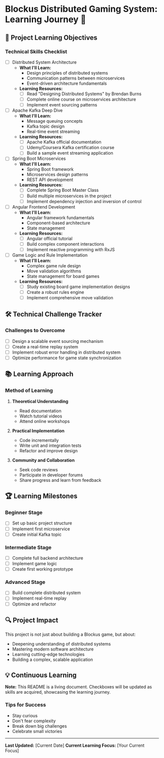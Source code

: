 # Blockus Distributed Gaming System: Learning Journey 🚀

## 🎯 Project Learning Objectives

### Technical Skills Checklist

- [ ] Distributed System Architecture
  - **What I'll Learn:**
    - Design principles of distributed systems
    - Communication patterns between microservices
    - Event-driven architecture fundamentals
  - **Learning Resources:**
    - [ ] Read "Designing Distributed Systems" by Brendan Burns
    - [ ] Complete online course on microservices architecture
    - [ ] Implement event sourcing patterns

- [ ] Apache Kafka Deep Dive
  - **What I'll Learn:**
    - Message queuing concepts
    - Kafka topic design
    - Real-time event streaming
  - **Learning Resources:**
    - [ ] Apache Kafka official documentation
    - [ ] Udemy/Coursera Kafka certification course
    - [ ] Build a sample event streaming application

- [ ] Spring Boot Microservices
  - **What I'll Learn:**
    - Spring Boot framework
    - Microservices design patterns
    - REST API development
  - **Learning Resources:**
    - [ ] Complete Spring Boot Master Class
    - [ ] Build multiple microservices in the project
    - [ ] Implement dependency injection and inversion of control

- [ ] Angular Frontend Development
  - **What I'll Learn:**
    - Angular framework fundamentals
    - Component-based architecture
    - State management
  - **Learning Resources:**
    - [ ] Angular official tutorial
    - [ ] Build complex component interactions
    - [ ] Implement reactive programming with RxJS

- [ ] Game Logic and Rule Implementation
  - **What I'll Learn:**
    - Complex game rule design
    - Move validation algorithms
    - State management for board games
  - **Learning Resources:**
    - [ ] Study existing board game implementation designs
    - [ ] Create a robust rules engine
    - [ ] Implement comprehensive move validation

## 🛠 Technical Challenge Tracker

### Challenges to Overcome
- [ ] Design a scalable event sourcing mechanism
- [ ] Create a real-time replay system
- [ ] Implement robust error handling in distributed system
- [ ] Optimize performance for game state synchronization

## 📚 Learning Approach

### Method of Learning
1. **Theoretical Understanding**
   - Read documentation
   - Watch tutorial videos
   - Attend online workshops

2. **Practical Implementation**
   - Code incrementally
   - Write unit and integration tests
   - Refactor and improve design

3. **Community and Collaboration**
   - Seek code reviews
   - Participate in developer forums
   - Share progress and learn from feedback

## 🏆 Learning Milestones

### Beginner Stage
- [ ] Set up basic project structure
- [ ] Implement first microservice
- [ ] Create initial Kafka topic

### Intermediate Stage
- [ ] Complete full backend architecture
- [ ] Implement game logic
- [ ] Create first working prototype

### Advanced Stage
- [ ] Build complete distributed system
- [ ] Implement real-time replay
- [ ] Optimize and refactor

## 🔍 Project Impact

This project is not just about building a Blockus game, but about:
- Deepening understanding of distributed systems
- Mastering modern software architecture
- Learning cutting-edge technologies
- Building a complex, scalable application

## 💡 Continuous Learning

**Note:** This README is a living document. Checkboxes will be updated as skills are acquired, showcasing the learning journey.

### Tips for Success
- Stay curious
- Don't fear complexity
- Break down big challenges
- Celebrate small victories

---

**Last Updated:** [Current Date]
**Current Learning Focus:** [Your Current Focus]
